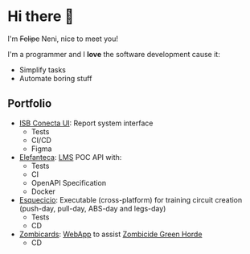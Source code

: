 # Hi there 👋

I'm ~~Felipe~~ Neni, nice to meet you!

I'm a programmer and I **love** the software development cause it:
 
- Simplify tasks
- Automate boring stuff

## Portfolio

- [ISB Conecta UI](https://github.com/nenitf/isb-conecta_ui): Report system interface
    - Tests
    - CI/CD
    - Figma
- [Elefanteca](https://github.com/nenitf/elefanteca_api#readme): [LMS](https://en.wikipedia.org/wiki/Integrated_library_system) POC API with:
    - Tests
    - CI
    - OpenAPI Specification
    - Docker
- [Esquecicio](https://github.com/nenitf/esquecicio#readme): Executable (cross-platform) for training circuit creation (push-day, pull-day, ABS-day and legs-day)
    - Tests
    - CD
- [Zombicards](https://github.com/jooaopc/zombicards#readme): [WebApp](https://jooaopc.github.io/zombicards/) to assist [Zombicide Green Horde](https://www.zombicide.com/pt-br/green-horde/)
    - CD
